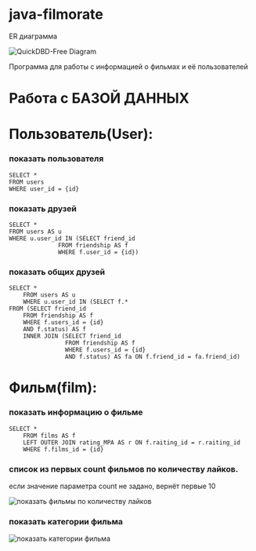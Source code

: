 # java-filmorate
ER диаграмма

![QuickDBD-Free Diagram](https://user-images.githubusercontent.com/102370323/203766852-64fde6cb-acf7-43d9-b4c4-0e9a0225b0b4.png)

Программа для работы с информацией о фильмах и её пользователей

# Работа с БАЗОЙ ДАННЫХ

# Пользователь(User):

### показать пользователя
    SELECT *
    FROM users
    WHERE user_id = {id}

### показать друзей

    SELECT *
    FROM users AS u
    WHERE u.user_id IN (SELECT friend_id
                  FROM friendship AS f
                  WHERE f.user_id = {id})

### показать общих друзей

    SELECT *
        FROM users AS u
        WHERE u.user_id IN (SELECT f.*
    FROM (SELECT friend_id 
        FROM friendship AS f
	    WHERE f.users_id = {id}
        AND f.status) AS f
	    INNER JOIN (SELECT friend_id 
                    FROM friendship AS f
	                WHERE f.users_id = {id}
                    AND f.status) AS fa ON f.friend_id = fa.friend_id)

# Фильм(film):

### показать информацию о фильме

	SELECT *
    	FROM films AS f
    	LEFT OUTER JOIN rating_MPA AS r ON f.raiting_id = r.raiting_id
    	WHERE f.films_id = {id}

### список из первых count фильмов по количеству лайков.
  если значение параметра count не задано, вернёт первые 10

![показать фильмы по количеству лайков](https://user-images.githubusercontent.com/102370323/203758057-dfe988c8-bedf-49a0-b6ed-ea7082974d1e.jpg)

### показать категории фильма

![показать категории фильма](https://user-images.githubusercontent.com/102370323/203748907-288ae8f8-0131-40bf-910b-4cd3b622021c.jpg)
